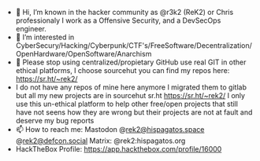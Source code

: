 - 👋 Hi, I’m known in the hacker community as @r3k2 (ReK2) or Chris professionaly I work as a Offensive Security, and a DevSecOps engineer.
- 👀 I’m interested in CyberSecury/Hacking/Cyberpunk/CTF's/FreeSoftware/Decentralization/OpenHardware/OpenSoftware/Anarchism
- 💞️ Please stop using centralized/propietary GitHub use real GIT in other ethical platforms, I choose sourcehut you can find my repos here: https://sr.ht/~rek2/
- I do not have any repos of mine here anymore I migrated them to gitlab but all my new projects are in sourcehut sr.ht https://sr.ht/~rek2/ I only use this un-ethical platform to help other free/open projects that still have not seens how they are wrong but their projects are not at fault and deserve my bug reports
- 📫 How to reach me: Mastodon @rek2@hispagatos.space @rek2@defcon.social Matrix: @rek2:hispagatos.org
- HackTheBox Profile: https://app.hackthebox.com/profile/16000
<!---
r3k2/r3k2 is a ✨ special ✨ repository because its `README.md` (this file) appears on your GitHub profile.
You can click the Preview link to take a look at your changes.
--->
